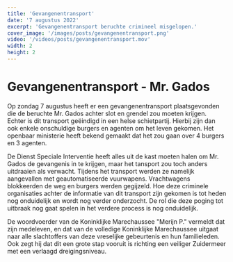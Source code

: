 ```yaml
---
title: 'Gevangenentransport'
date: '7 augustus 2022'
excerpt: 'Gevangenentransport beruchte crimineel misgelopen.'
cover_image: '/images/posts/gevangenentransport.png'
video: '/videos/posts/gevangenentransport.mov'
width: 2
height: 2
---
```

# Gevangenentransport - Mr. Gados
Op zondag 7 augustus heeft er een gevangenentransport plaatsgevonden die de
beruchte Mr. Gados achter slot en grendel zou moeten krijgen.
Echter is dit transport geëindigd in een helse schietpartij.
Hierbij zijn dan ook enkele onschuldige burgers en agenten om het leven gekomen.
Het openbaar ministerie heeft bekend gemaakt dat het zou gaan over 4 burgers en 3 agenten.

De Dienst Speciale Interventie heeft alles uit de kast moeten halen om Mr. Gados de gevangenis
in te krijgen, maar het tansport zou toch anders uitdraaien als verwacht.
Tijdens het transport werden ze namelijk aangevallen met geautomatiseerde vuurwapens. 
Vrachtwagens blokkeerden de weg en burgers werden gegijzeld. Hoe deze criminele organisaties achter
de informatie van dit transport zijn gekomen is tot heden nog onduidelijk en wordt nog verder onderzocht.
De rol die deze poging tot uitbraak nog gaat spelen in het verdere process is nog onduidelijk.

De woordvoerder van de Koninklijke Marechaussee "Merijn P." vermeldt dat zijn medeleven, en dat van de volledige 
Koninklijke Marechaussee uitgaat naar alle slachtoffers van deze vreselijke gebeurtenis en hun familieleden.
Ook zegt hij dat dit een grote stap vooruit is richting een veiliger Zuidermeer 
met een verlaagd dreigingsniveau.



